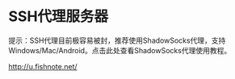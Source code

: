 # SSH代理服务器

提示：SSH代理目前极容易被封，推荐使用ShadowSocks代理，支持Windows/Mac/Android。点击此处查看ShadowSocks代理使用教程。

http://u.fishnote.net/

